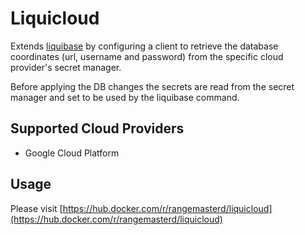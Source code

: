 # Liquicloud
Extends [liquibase](https://github.com/liquibase/liquibase) by configuring a client to retrieve the database coordinates (url, username and password) from the specific cloud provider's secret manager.

Before applying the DB changes the secrets are read from the secret manager and set to be used by the liquibase command.

## Supported Cloud Providers
* Google Cloud Platform

## Usage
Please visit [https://hub.docker.com/r/rangemasterd/liquicloud](https://hub.docker.com/r/rangemasterd/liquicloud)